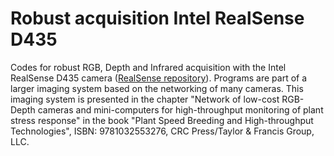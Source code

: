 # Robust acquisition Intel RealSense D435
Codes for robust RGB, Depth and Infrared acquisition with the Intel RealSense D435 camera ([RealSense repository](https://github.com/IntelRealSense/librealsense)). Programs are part of a larger imaging system based on the networking of many cameras. This imaging system is presented in the chapter "Network of low-cost RGB-Depth cameras and mini-computers for high-throughput monitoring of plant stress response" in the book "Plant Speed Breeding and High-throughput Technologies", ISBN: 9781032553276, CRC Press/Taylor & Francis Group, LLC.
